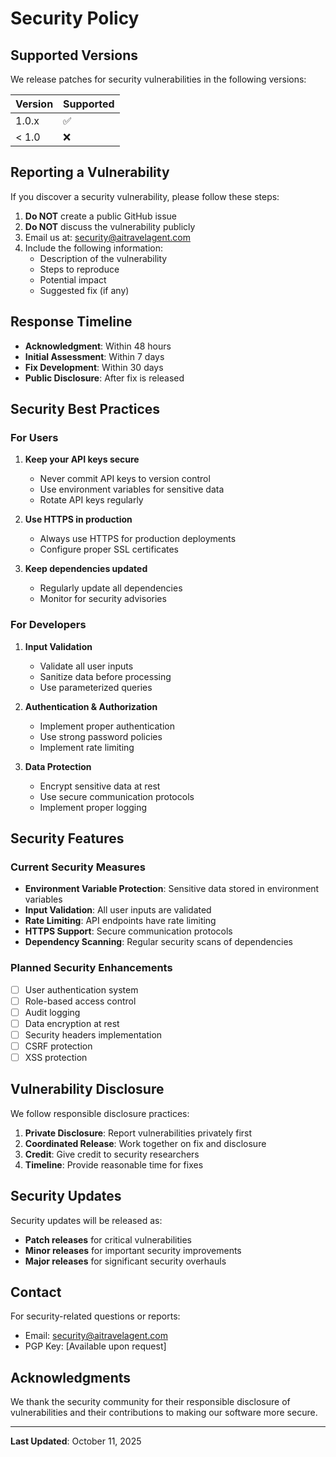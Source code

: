 # Security Policy

## Supported Versions

We release patches for security vulnerabilities in the following versions:

| Version | Supported          |
| ------- | ------------------ |
| 1.0.x   | :white_check_mark: |
| < 1.0   | :x:                |

## Reporting a Vulnerability

If you discover a security vulnerability, please follow these steps:

1. **Do NOT** create a public GitHub issue
2. **Do NOT** discuss the vulnerability publicly
3. Email us at: security@aitravelagent.com
4. Include the following information:
   - Description of the vulnerability
   - Steps to reproduce
   - Potential impact
   - Suggested fix (if any)

## Response Timeline

- **Acknowledgment**: Within 48 hours
- **Initial Assessment**: Within 7 days
- **Fix Development**: Within 30 days
- **Public Disclosure**: After fix is released

## Security Best Practices

### For Users

1. **Keep your API keys secure**
   - Never commit API keys to version control
   - Use environment variables for sensitive data
   - Rotate API keys regularly

2. **Use HTTPS in production**
   - Always use HTTPS for production deployments
   - Configure proper SSL certificates

3. **Keep dependencies updated**
   - Regularly update all dependencies
   - Monitor for security advisories

### For Developers

1. **Input Validation**
   - Validate all user inputs
   - Sanitize data before processing
   - Use parameterized queries

2. **Authentication & Authorization**
   - Implement proper authentication
   - Use strong password policies
   - Implement rate limiting

3. **Data Protection**
   - Encrypt sensitive data at rest
   - Use secure communication protocols
   - Implement proper logging

## Security Features

### Current Security Measures

- **Environment Variable Protection**: Sensitive data stored in environment variables
- **Input Validation**: All user inputs are validated
- **Rate Limiting**: API endpoints have rate limiting
- **HTTPS Support**: Secure communication protocols
- **Dependency Scanning**: Regular security scans of dependencies

### Planned Security Enhancements

- [ ] User authentication system
- [ ] Role-based access control
- [ ] Audit logging
- [ ] Data encryption at rest
- [ ] Security headers implementation
- [ ] CSRF protection
- [ ] XSS protection

## Vulnerability Disclosure

We follow responsible disclosure practices:

1. **Private Disclosure**: Report vulnerabilities privately first
2. **Coordinated Release**: Work together on fix and disclosure
3. **Credit**: Give credit to security researchers
4. **Timeline**: Provide reasonable time for fixes

## Security Updates

Security updates will be released as:
- **Patch releases** for critical vulnerabilities
- **Minor releases** for important security improvements
- **Major releases** for significant security overhauls

## Contact

For security-related questions or reports:
- Email: security@aitravelagent.com
- PGP Key: [Available upon request]

## Acknowledgments

We thank the security community for their responsible disclosure of vulnerabilities and their contributions to making our software more secure.

---

**Last Updated**: October 11, 2025
